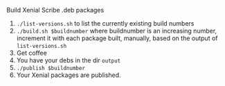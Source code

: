 Build Xenial Scribe .deb packages

1. `./list-versions.sh` to list the currently existing build numbers
1. `./build.sh $buildnumber` where buildnumber is an increasing number, increment it with each package built, manually, based on the output of `list-versions.sh`
2. Get coffee
3. You have your debs in the dir `output`
4. `./publish $buildnumber`
5. Your Xenial packages are published.
